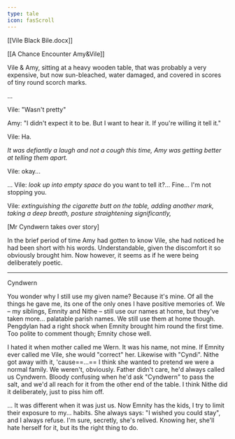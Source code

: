 ```yaml
---
type: tale
icon: fasScroll
---
```

[[Vile Black Bile.docx]]

[[A Chance Encounter Amy&Vile]]

Vile & Amy, sitting at a heavy wooden table, that was probably a very expensive, but now sun-bleached, water damaged, and covered in scores of tiny round scorch marks.

...

Vile: "Wasn't pretty"

Amy: "I didn't expect it to be.  But I want to hear it.  If you're willing it tell it."

Vile: Ha.

*It was defiantly a laugh and not a cough this time, Amy was getting better at telling them apart.*

Vile: okay...

...
Vile: *look up into empty space* do you want to tell it?... Fine... I'm not stopping you.

Vile: *extinguishing the cigarette butt on the table, adding another mark, taking a deep breath, posture straightening significantly,*

\[Mr Cyndwern takes over story]

In the brief period of time Amy had gotten to know Vile, she had noticed he had been short with his words.  Understandable, given the discomfort it so obviously brought him.  Now however, it seems as if he were being deliberately poetic.










---
Cyndwern

You wonder why I still use my given name?  Because it's mine.  Of all the things he gave me, its one of the only ones I have positive memories of.  We – my siblings, Emnity and Nithe – still use our names at home, but they've taken more... palatable parish names.  We still use them at home though.  Pengdylan had a right shock when Emnity brought him round the first time.  Too polite to comment though; Emnity chose well.

I hated it when mother called me Wern.  It was his name, not mine.  If Emnity ever called me Vile, she would "correct" her. Likewise with "Cyndi".  Nithe got away with it, 'cause==...==  I think she wanted to pretend we were a normal family.  We weren't, obviously.  Father didn't care, he'd always called us Cyndwern.  Bloody confusing when he'd ask "Cyndwern" to pass the salt, and we'd all reach for it from the other end of the table.  I think Nithe did it deliberately, just to piss him off.

...
It was different when it was just us.  Now Emnity has the kids, I try to limit their exposure to my... habits.  She always says: "I wished you could stay", and I always refuse.  I'm sure, secretly, she's relived.  Knowing her, she'll hate herself for it, but its the right thing to do.